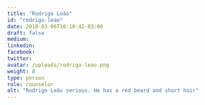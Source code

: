 ```yaml
---
title: "Rodrigo Leão"
id: "rodrigo-leao"
date: 2018-03-06T16:10:42-03:00
draft: false
medium:
linkedin:
facebook:
twitter:
avatar: /uploads/rodrigo-leao.png
weight: 8
type: person
role: counselor
alt: "Rodrigo Leão serious. He has a red beard and short hair"
---
```


